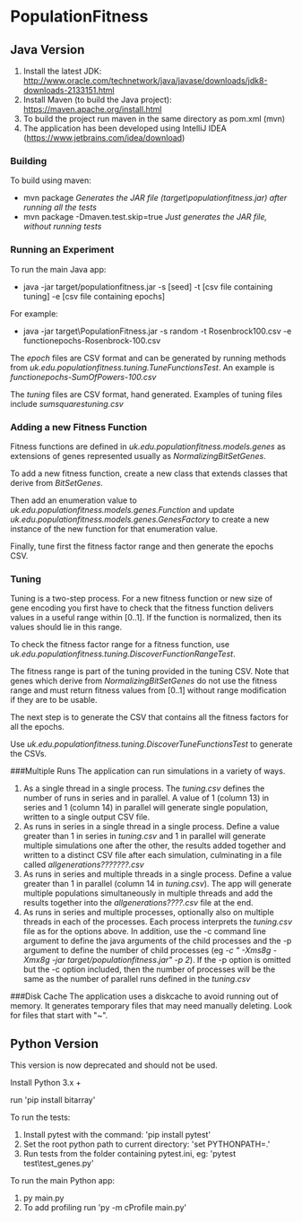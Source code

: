 # PopulationFitness

## Java Version

1. Install the latest JDK: http://www.oracle.com/technetwork/java/javase/downloads/jdk8-downloads-2133151.html
2. Install Maven (to build the Java project): https://maven.apache.org/install.html
3. To build the project run maven in the same directory as pom.xml (mvn)
4. The application has been developed using IntelliJ IDEA (https://www.jetbrains.com/idea/download)

### Building
To build using maven: 
* mvn package *Generates the JAR file (target\populationfitness.jar) after running all the tests*
* mvn package  -Dmaven.test.skip=true *Just generates the JAR file, without running tests*

### Running an Experiment
To run the main Java app:
* java -jar target/populationfitness.jar -s [seed] -t [csv file containing tuning] -e [csv file containing epochs]

For example:
* java -jar target\PopulationFitness.jar -s random -t Rosenbrock100.csv -e functionepochs-Rosenbrock-100.csv 

The *epoch* files are CSV format and can be generated by running methods from *uk.edu.populationfitness.tuning.TuneFunctionsTest*. An example is *functionepochs-SumOfPowers-100.csv*

The *tuning* files are CSV format, hand generated. Examples of tuning files include *sumsquarestuning.csv*

### Adding a new Fitness Function
Fitness functions are defined in *uk.edu.populationfitness.models.genes* as extensions of 
genes represented usually as *NormalizingBitSetGenes*. 

To add a new fitness function, create a new class that extends classes that derive from *BitSetGenes*. 

Then add an enumeration value to *uk.edu.populationfitness.models.genes.Function* and update
*uk.edu.populationfitness.models.genes.GenesFactory* to create a new instance of the new 
function for that enumeration value. 

Finally, tune first the fitness factor range and then generate the epochs CSV.   

### Tuning 
Tuning is a two-step process. For a new fitness function or new size of gene encoding you first have to 
check that the fitness function delivers values in a useful range within [0..1]. If the function is normalized, then 
its values should lie in this range.  

To check the fitness factor range for a fitness function, use *uk.edu.populationfitness.tuning.DiscoverFunctionRangeTest*. 

The fitness range is part of the tuning provided in the tuning CSV. Note that genes which derive from 
*NormalizingBitSetGenes* do not use the fitness range and must return fitness values from [0..1] without
range modification if they are to be usable. 

The next step is to generate the CSV that contains all the fitness factors for all the epochs. 

Use *uk.edu.populationfitness.tuning.DiscoverTuneFunctionsTest* to generate the CSVs.

###Multiple Runs
The application can run simulations in a variety of ways. 

1. As a single thread in a single process. The *tuning.csv* defines the number of runs in series and in parallel. 
A value of 1 (column 13) in series and 1 (column 14) in parallel will generate single population, written to a single output CSV file. 
2. As runs in series in a single thread in a single process. Define a value greater than 1 in series in
*tuning.csv* and 1 in parallel will generate multiple simulations one after the other, the results added 
together and written to a distinct CSV file after each simulation, culminating in a file called 
*allgenerations???????.csv*
3. As runs in series and multiple threads in a single process. Define a value greater than 1 in parallel 
(column 14 in *tuning.csv*). The app will generate multiple populations simultaneously in multiple threads
and add the results together into the *allgenerations????.csv* file at the end. 
4. As runs in series and multiple processes, optionally also on multiple threads in each of the processes. 
Each process interprets the *tuning.csv* file as for the options above. In addition, use the -c command 
line argument to define the java arguments of the child processes and the -p argument to define the number 
of child processes (eg *-c " -Xms8g -Xmx8g -jar target/populationfitness.jar" -p 2*). If the -p option is 
omitted but the -c option included, then the number of processes will be the same as the number of
parallel runs defined in the *tuning.csv*

###Disk Cache
The application uses a diskcache to avoid running out of memory. It generates temporary files that may need manually 
deleting. Look for files that start with "~".  

## Python Version

This version is now deprecated and should not be used. 

Install Python 3.x +

run 'pip install bitarray'

To run the tests:
1. Install pytest with the command: 'pip install pytest'
2. Set the root python path to current directory: 'set PYTHONPATH=.'
3. Run tests from the folder containing pytest.ini, eg: 'pytest test\\test_genes.py'

To run the main Python app:
1. py main.py
2. To add profiling run 'py -m cProfile main.py'


